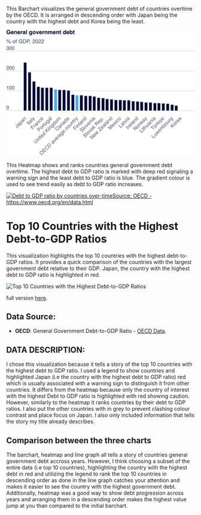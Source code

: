 This Barchart visualizes the general government debt of countries overtime by the OECD. It is arranged in descending order with Japan being the country with the highest debt and Korea being the least.

![Government Debt Chart](OECD.png)

This Heatmap shows and ranks countries general government debt overtime. The highest debt to GDP ratio is marked with deep red signaling a warning sign and the least debt to GDP ratio is blue. The gradient colour is used to see trend easily as debt to GDP ratio increases.

<div class='tableauPlaceholder' id='viz1726003057088' style='position: relative'>
  <noscript>
    <a href='#'>
      <img alt='Debt to GDP ratio by countries over-timeSource: OECD - https:&#47;&#47;www.oecd.org&#47;en&#47;data.html ' src='https:&#47;&#47;public.tableau.com&#47;static&#47;images&#47;Te&#47;Tellingstorieswithdata-Assignement2Busola&#47;DebttoGDPratiobycountriesover-time&#47;1_rss.png' style='border: none' />
    </a>
  </noscript>
  <object class='tableauViz'  style='display:none;'>
    <param name='host_url' value='https%3A%2F%2Fpublic.tableau.com%2F' /> 
    <param name='embed_code_version' value='3' /> 
    <param name='site_root' value='' />
    <param name='name' value='Tellingstorieswithdata-Assignement2Busola&#47;DebttoGDPratiobycountriesover-time' />
    <param name='tabs' value='no' />
    <param name='toolbar' value='yes' />
    <param name='static_image' value='https:&#47;&#47;public.tableau.com&#47;static&#47;images&#47;Te&#47;Tellingstorieswithdata-Assignement2Busola&#47;DebttoGDPratiobycountriesover-time&#47;1.png' /> 
    <param name='animate_transition' value='yes' />
    <param name='display_static_image' value='yes' />
    <param name='display_spinner' value='yes' />
    <param name='display_overlay' value='yes' />
    <param name='display_count' value='yes' />
    <param name='language' value='en-GB' />
  </object>
</div>                
<script type='text/javascript'>
  var divElement = document.getElementById('viz1726003057088');                    var vizElement = divElement.getElementsByTagName('object')[0];                    vizElement.style.width='100%';vizElement.style.height=(divElement.offsetWidth*0.75)+'px';                    var scriptElement = document.createElement('script');                    scriptElement.src = 'https://public.tableau.com/javascripts/api/viz_v1.js';                    vizElement.parentNode.insertBefore(scriptElement, vizElement);                
</script>

# Top 10 Countries with the Highest Debt-to-GDP Ratios

This visualization highlights the top 10 countries with the highest debt-to-GDP ratios. It provides a quick comparison of the countries with the largest government debt relative to their GDP. Japan, the country with the highest debt to GDP ratio is highlighted in red.

![Top 10 Countries with the Highest Debt-to-GDP Ratios](https://public.tableau.com/static/images/To/Top10CountrieswiththehighestDebt-to-GDPRatios/Top10CountrieswiththeHighestDebt-to-GDPRatios/1.png)

full version [here](https://public.tableau.com/views/Top10CountrieswiththehighestDebt-to-GDPRatios/Top10CountrieswiththeHighestDebt-to-GDPRatios?:language=en-GB&publish=yes&:sid=&:redirect=auth&:display_count=n&:origin=viz_share_link).


## Data Source:
- **OECD**: General Government Debt-to-GDP Ratio - [OECD Data](https://www.oecd.org/en/data.html).

## DATA DESCRIPTION:
I chose this visualization because it tells a story of the top 10 countries with the highest debt to GDP ratio. 
I used a legend to show countries and highlighted Japan (i.e the country with the highest debt to GDP ratio) red which is usually associated with a warning sign to distinguish it from other countries. 
It differs from the heatmap because only the country of interest with the highest Debt to GDP ratio is highlighted with red showing caution. However, similarly to the heatmap it ranks countries by their debt to GDP ratios. I also put the other countries with in grey to prevent clashing colour contrast and place focus on Japan. I also only included information that tells the story my title already describes.
 
## Comparison between the three charts
The barchart, heatmap and line graph all tells a story of countries general government debt accross years. However, I think choosing a subset of the entire data (i.e top 10 countries), highlighting the country with the highest debt in red and utilizing the legend to rank the top 10 countries in descending order as done in the line graph catches your attention and makes it easier to see the country with the highest government debt. Additionally, heatmap was a good way to show debt progression across years and arranging them in a descending order makes the highest value jump at you than compared to the initial barchart.


